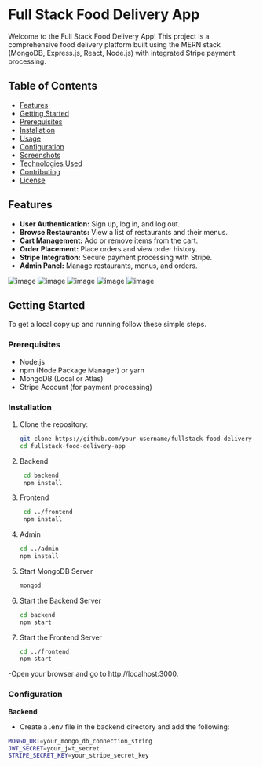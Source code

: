 # Full Stack Food Delivery App

Welcome to the Full Stack Food Delivery App! This project is a comprehensive food delivery platform built using the MERN stack (MongoDB, Express.js, React, Node.js) with integrated Stripe payment processing.

## Table of Contents
- [Features](#features)
- [Getting Started](#getting-started)
- [Prerequisites](#prerequisites)
- [Installation](#installation)
- [Usage](#usage)
- [Configuration](#configuration)
- [Screenshots](#screenshots)
- [Technologies Used](#technologies-used)
- [Contributing](#contributing)
- [License](#license)

## Features
- **User Authentication:** Sign up, log in, and log out.
- **Browse Restaurants:** View a list of restaurants and their menus.
- **Cart Management:** Add or remove items from the cart.
- **Order Placement:** Place orders and view order history.
- **Stripe Integration:** Secure payment processing with Stripe.
- **Admin Panel:** Manage restaurants, menus, and orders.


![image](https://github.com/AbhayTomar24/Food-del/assets/62169450/b7f9c8e2-6363-4e9e-a217-5dff27ecf12e)
![image](https://github.com/AbhayTomar24/Food-del/assets/62169450/5babbe80-ad06-4874-856d-0d4dfeb07b28)
![image](https://github.com/AbhayTomar24/Food-del/assets/62169450/b46c2b43-e445-43e4-86e8-0ca27501a1e6)
![image](https://github.com/AbhayTomar24/Food-del/assets/62169450/fae8cc30-30b0-46c6-8405-261cc9d52213)
![image](https://github.com/AbhayTomar24/Food-del/assets/62169450/863ee16b-e684-4155-b1e6-c879c64bcd39)








## Getting Started

To get a local copy up and running follow these simple steps.

### Prerequisites
- Node.js
- npm (Node Package Manager) or yarn
- MongoDB (Local or Atlas)
- Stripe Account (for payment processing)

### Installation

1. Clone the repository:
   ```bash
   git clone https://github.com/your-username/fullstack-food-delivery-app.git
   cd fullstack-food-delivery-app
2. Backend
   ```bash
    cd backend
    npm install
3. Frontend
    ```bash
     cd ../frontend
     npm install
4. Admin
   ```bash
   cd ../admin
   npm install
5. Start MongoDB Server
   ```bash
   mongod
6. Start the Backend Server
   ```bash
   cd backend
   npm start
7. Start the Frontend Server
   ```bash
   cd ../frontend
   npm start
-Open your browser and go to http://localhost:3000.

### Configuration
**Backend**
 - Create a .env file in the backend directory and add the following:
```bash
MONGO_URI=your_mongo_db_connection_string
JWT_SECRET=your_jwt_secret
STRIPE_SECRET_KEY=your_stripe_secret_key
